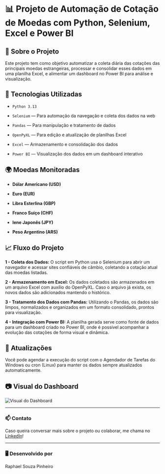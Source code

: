 # 📊 Projeto de Automação de Cotação de Moedas com Python, Selenium, Excel e Power BI

## 📁 Sobre o Projeto

Este projeto tem como objetivo automatizar a coleta diária das cotações das principais moedas estrangeiras, processar e consolidar esses dados em uma planilha Excel, e alimentar um dashboard no Power BI para análise e visualização.

## 🚀 Tecnologias Utilizadas
- `Python 3.13`

- `Selenium` — Para automação da navegação e coleta dos dados na web

- `Pandas` — Para manipulação e tratamento de dados

- `OpenPyXL` — Para edição e atualização de planilhas Excel

- `Excel` — Armazenamento e consolidação dos dados

- `Power BI` — Visualização dos dados em um dashboard interativo

## 🌍 Moedas Monitoradas
- **Dólar Americano (USD)**

- **Euro (EUR)**

- **Libra Esterlina (GBP)**

- **Franco Suíço (CHF)**

- **Iene Japonês (JPY)**

- **Peso Argentino (ARS)**

## 📈 Fluxo do Projeto

**1 - Coleta dos Dados:**
O script em Python usa o Selenium para abrir um navegador e acessar sites confiáveis de câmbio, coletando a cotação atual das moedas listadas.

**2 - Armazenamento em Excel:**
Os dados coletados são armazenados em um arquivo Excel com auxílio do OpenPyXL. Caso o arquivo já exista, os novos dados são adicionados mantendo o histórico.

**3 - Tratamento dos Dados com Pandas:**
Utilizando o Pandas, os dados são limpos, normalizados e organizados em um formato consolidado, prontos para visualização.

**4 - Integração com Power BI:**
A planilha gerada serve como fonte de dados para um dashboard criado no Power BI, onde é possível acompanhar a evolução das cotações de forma visual e dinâmica.

## 📅 Atualizações
Você pode agendar a execução do script com o Agendador de Tarefas do Windows ou cron (Linux) para manter os dados sempre atualizados automaticamente.

## 📷 Visual do Dashboard

![Visual do Dashboard](./Dashboard_vendas.png)

---

### 📫 Contato

Caso queira conversar mais sobre o projeto ou colaborar, me chama no [LinkedIn](https://www.linkedin.com/in/raphael-pinheiro-b3062724b)!

---

### 🖥️ Desenvolvido por

Raphael Souza Pinheiro

